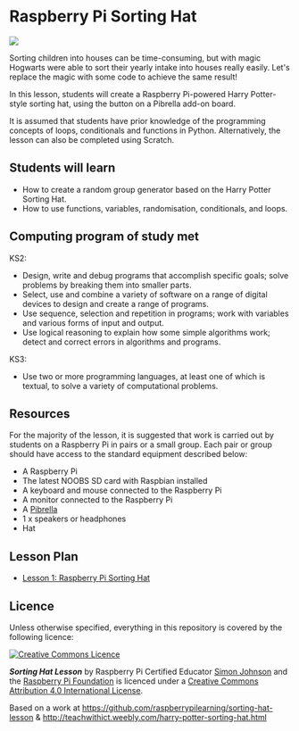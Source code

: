 # Raspberry Pi Sorting Hat

![](cover.png)

Sorting children into houses can be time-consuming, but with magic Hogwarts were able to sort their yearly intake into houses really easily. Let's replace the magic with some code to achieve the same result!

In this lesson, students will create a Raspberry Pi-powered Harry Potter-style sorting hat, using the button on a Pibrella add-on board.

It is assumed that students have prior knowledge of the programming concepts of loops, conditionals and functions in Python. Alternatively, the lesson can also be completed using Scratch.

## Students will learn

- How to create a random group generator based on the Harry Potter Sorting Hat.
- How to use functions, variables, randomisation, conditionals, and loops.

## Computing program of study met

KS2:

- Design, write and debug programs that accomplish specific goals; solve problems by breaking them into smaller parts.
- Select, use and combine a variety of software on a range of digital devices to design and create a range of programs.
- Use sequence, selection and repetition in programs; work with variables and various forms of input and output.
- Use logical reasoning to explain how some simple algorithms work; detect and correct errors in algorithms and programs.

KS3:

- Use two or more programming languages, at least one of which is textual, to solve a variety of computational problems.

## Resources

For the majority of the lesson, it is suggested that work is carried out by students on a Raspberry Pi in pairs or a small group. Each pair or group should have access to the standard equipment described below:

- A Raspberry Pi
- The latest NOOBS SD card with Raspbian installed
- A keyboard and mouse connected to the Raspberry Pi
- A monitor connected to the Raspberry Pi
- A [Pibrella](http://pibrella.com)
- 1 x speakers or headphones
- Hat

## Lesson Plan

- [Lesson 1: Raspberry Pi Sorting Hat](lesson-1/lesson.md)

## Licence

Unless otherwise specified, everything in this repository is covered by the following licence:

[![Creative Commons Licence](http://i.creativecommons.org/l/by-sa/4.0/88x31.png)](http://creativecommons.org/licenses/by-sa/4.0/)

***Sorting Hat Lesson*** by Raspberry Pi Certified Educator [Simon Johnson](http://teachwithict.weebly.com/harry-potter-sorting-hat.html#sthash.NmynO2x0.kkvB3WUr.dpuf) and the [Raspberry Pi Foundation](http://raspberrypi.org) is licenced under a [Creative Commons Attribution 4.0 International License](http://creativecommons.org/licenses/by-sa/4.0/).

Based on a work at https://github.com/raspberrypilearning/sorting-hat-lesson & http://teachwithict.weebly.com/harry-potter-sorting-hat.html
